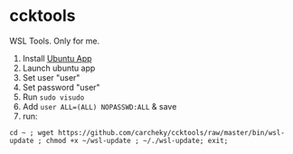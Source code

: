 # ccktools
WSL Tools. Only for me.


1.   Install [Ubuntu App](https://www.microsoft.com/es-es/p/ubuntu-1804-lts/9n9tngvndl3q#activetab=pivot:overviewtab)
2.   Launch ubuntu app
3.   Set user "user"
4.   Set password "user"
5.   Run ```sudo visudo``` 
6.   Add ```user ALL=(ALL) NOPASSWD:ALL``` & save
7.   run:
```
cd ~ ; wget https://github.com/carcheky/ccktools/raw/master/bin/wsl-update ; chmod +x ~/wsl-update ; ~/./wsl-update; exit;
```
